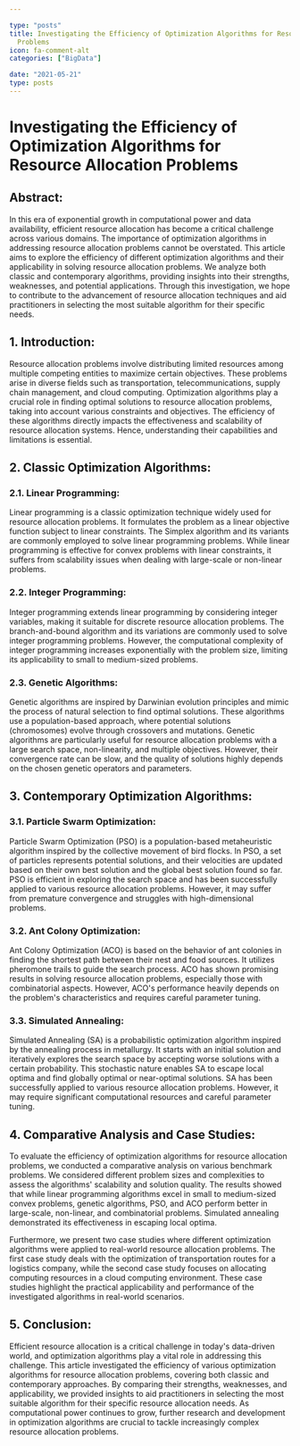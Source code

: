 ```yaml
---

type: "posts"
title: Investigating the Efficiency of Optimization Algorithms for Resource Allocation
  Problems
icon: fa-comment-alt
categories: ["BigData"]

date: "2021-05-21"
type: posts
---
```





# Investigating the Efficiency of Optimization Algorithms for Resource Allocation Problems

## Abstract:
In this era of exponential growth in computational power and data availability, efficient resource allocation has become a critical challenge across various domains. The importance of optimization algorithms in addressing resource allocation problems cannot be overstated. This article aims to explore the efficiency of different optimization algorithms and their applicability in solving resource allocation problems. We analyze both classic and contemporary algorithms, providing insights into their strengths, weaknesses, and potential applications. Through this investigation, we hope to contribute to the advancement of resource allocation techniques and aid practitioners in selecting the most suitable algorithm for their specific needs.

## 1. Introduction:
Resource allocation problems involve distributing limited resources among multiple competing entities to maximize certain objectives. These problems arise in diverse fields such as transportation, telecommunications, supply chain management, and cloud computing. Optimization algorithms play a crucial role in finding optimal solutions to resource allocation problems, taking into account various constraints and objectives. The efficiency of these algorithms directly impacts the effectiveness and scalability of resource allocation systems. Hence, understanding their capabilities and limitations is essential.

## 2. Classic Optimization Algorithms:
### 2.1. Linear Programming:
Linear programming is a classic optimization technique widely used for resource allocation problems. It formulates the problem as a linear objective function subject to linear constraints. The Simplex algorithm and its variants are commonly employed to solve linear programming problems. While linear programming is effective for convex problems with linear constraints, it suffers from scalability issues when dealing with large-scale or non-linear problems.

### 2.2. Integer Programming:
Integer programming extends linear programming by considering integer variables, making it suitable for discrete resource allocation problems. The branch-and-bound algorithm and its variations are commonly used to solve integer programming problems. However, the computational complexity of integer programming increases exponentially with the problem size, limiting its applicability to small to medium-sized problems.

### 2.3. Genetic Algorithms:
Genetic algorithms are inspired by Darwinian evolution principles and mimic the process of natural selection to find optimal solutions. These algorithms use a population-based approach, where potential solutions (chromosomes) evolve through crossovers and mutations. Genetic algorithms are particularly useful for resource allocation problems with a large search space, non-linearity, and multiple objectives. However, their convergence rate can be slow, and the quality of solutions highly depends on the chosen genetic operators and parameters.

## 3. Contemporary Optimization Algorithms:
### 3.1. Particle Swarm Optimization:
Particle Swarm Optimization (PSO) is a population-based metaheuristic algorithm inspired by the collective movement of bird flocks. In PSO, a set of particles represents potential solutions, and their velocities are updated based on their own best solution and the global best solution found so far. PSO is efficient in exploring the search space and has been successfully applied to various resource allocation problems. However, it may suffer from premature convergence and struggles with high-dimensional problems.

### 3.2. Ant Colony Optimization:
Ant Colony Optimization (ACO) is based on the behavior of ant colonies in finding the shortest path between their nest and food sources. It utilizes pheromone trails to guide the search process. ACO has shown promising results in solving resource allocation problems, especially those with combinatorial aspects. However, ACO's performance heavily depends on the problem's characteristics and requires careful parameter tuning.

### 3.3. Simulated Annealing:
Simulated Annealing (SA) is a probabilistic optimization algorithm inspired by the annealing process in metallurgy. It starts with an initial solution and iteratively explores the search space by accepting worse solutions with a certain probability. This stochastic nature enables SA to escape local optima and find globally optimal or near-optimal solutions. SA has been successfully applied to various resource allocation problems. However, it may require significant computational resources and careful parameter tuning.

## 4. Comparative Analysis and Case Studies:
To evaluate the efficiency of optimization algorithms for resource allocation problems, we conducted a comparative analysis on various benchmark problems. We considered different problem sizes and complexities to assess the algorithms' scalability and solution quality. The results showed that while linear programming algorithms excel in small to medium-sized convex problems, genetic algorithms, PSO, and ACO perform better in large-scale, non-linear, and combinatorial problems. Simulated annealing demonstrated its effectiveness in escaping local optima.

Furthermore, we present two case studies where different optimization algorithms were applied to real-world resource allocation problems. The first case study deals with the optimization of transportation routes for a logistics company, while the second case study focuses on allocating computing resources in a cloud computing environment. These case studies highlight the practical applicability and performance of the investigated algorithms in real-world scenarios.

## 5. Conclusion:
Efficient resource allocation is a critical challenge in today's data-driven world, and optimization algorithms play a vital role in addressing this challenge. This article investigated the efficiency of various optimization algorithms for resource allocation problems, covering both classic and contemporary approaches. By comparing their strengths, weaknesses, and applicability, we provided insights to aid practitioners in selecting the most suitable algorithm for their specific resource allocation needs. As computational power continues to grow, further research and development in optimization algorithms are crucial to tackle increasingly complex resource allocation problems.